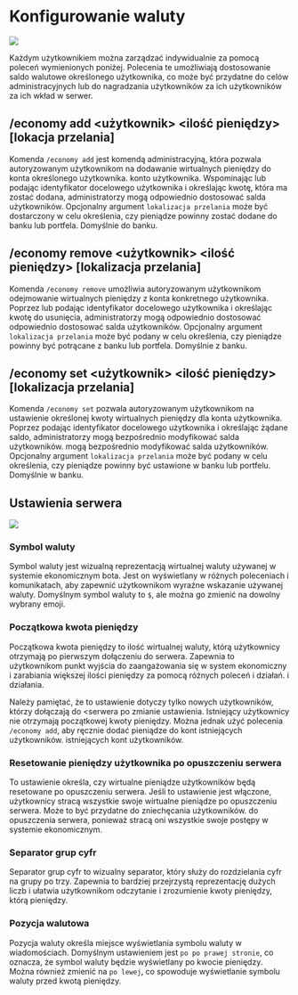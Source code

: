 
# Konfigurowanie waluty

![](../assets/v19.gif)

Każdym użytkownikiem można zarządzać indywidualnie za pomocą poleceń wymienionych poniżej. Polecenia te umożliwiają dostosowanie
saldo walutowe określonego użytkownika, co może być przydatne do celów administracyjnych lub do nagradzania użytkowników za ich
użytkowników za ich wkład w serwer.

## /economy add <użytkownik> <ilość pieniędzy> [lokacja przelania]

Komenda `/economy add` jest komendą administracyjną, która pozwala autoryzowanym użytkownikom na dodawanie wirtualnych pieniędzy do konta określonego użytkownika.
konto użytkownika. Wspominając lub podając identyfikator docelowego użytkownika i określając kwotę, która ma zostać dodana,
administratorzy mogą odpowiednio dostosować salda użytkowników. Opcjonalny argument `lokalizacja przelania` może być dostarczony w celu określenia, czy
pieniądze powinny zostać dodane do banku lub portfela. Domyślnie do banku.

## /economy remove <użytkownik> <ilość pieniędzy> [lokalizacja przelania]

Komenda `/economy remove` umożliwia autoryzowanym użytkownikom odejmowanie wirtualnych pieniędzy z konta konkretnego użytkownika. Poprzez
lub podając identyfikator docelowego użytkownika i określając kwotę do usunięcia, administratorzy mogą odpowiednio dostosować
odpowiednio dostosować salda użytkowników. Opcjonalny argument `lokalizacja przelania` może być podany w celu określenia, czy pieniądze powinny być
potrącane z banku lub portfela. Domyślnie z banku.

## /economy set <użytkownik> <ilość pieniędzy> [lokalizacja przelania]

Komenda `/economy set` pozwala autoryzowanym użytkownikom na ustawienie określonej kwoty wirtualnych pieniędzy dla konta użytkownika. Poprzez
podając identyfikator docelowego użytkownika i określając żądane saldo, administratorzy mogą bezpośrednio modyfikować salda użytkowników.
mogą bezpośrednio modyfikować salda użytkowników. Opcjonalny argument `lokalizacja przelania` może być podany w celu określenia, czy pieniądze 
powinny być ustawione w banku lub portfelu. Domyślnie w banku.

## Ustawienia serwera

![](../assets/v9.png)

### Symbol waluty

Symbol waluty jest wizualną reprezentacją wirtualnej waluty używanej w systemie ekonomicznym bota. Jest on wyświetlany
w różnych poleceniach i komunikatach, aby zapewnić użytkownikom wyraźne wskazanie używanej waluty. Domyślnym
symbol waluty to `$`, ale można go zmienić na dowolny wybrany emoji.

### Początkowa kwota pieniędzy

Początkowa kwota pieniędzy to ilość wirtualnej waluty, którą użytkownicy otrzymają po pierwszym dołączeniu do serwera.
Zapewnia to użytkownikom punkt wyjścia do zaangażowania się w system ekonomiczny i zarabiania większej ilości pieniędzy za pomocą różnych poleceń i działań.
i działania.

Należy pamiętać, że to ustawienie dotyczy tylko nowych użytkowników, którzy dołączają do <serwera po zmianie ustawienia. Istniejący użytkownicy
nie otrzymają początkowej kwoty pieniędzy. Można jednak użyć polecenia `/economy add`, aby ręcznie dodać pieniądze do kont istniejących użytkowników.
istniejących kont użytkowników.

### Resetowanie pieniędzy użytkownika po opuszczeniu serwera

To ustawienie określa, czy wirtualne pieniądze użytkowników będą resetowane po opuszczeniu serwera. Jeśli to ustawienie jest
włączone, użytkownicy stracą wszystkie swoje wirtualne pieniądze po opuszczeniu serwera. Może to być przydatne do zniechęcania użytkowników.
do opuszczenia serwera, ponieważ stracą oni wszystkie swoje postępy w systemie ekonomicznym.

### Separator grup cyfr

Separator grup cyfr to wizualny separator, który służy do rozdzielania cyfr na grupy po trzy. Zapewnia to
bardziej przejrzystą reprezentację dużych liczb i ułatwia użytkownikom odczytanie i zrozumienie kwoty pieniędzy, którą
pieniędzy.

### Pozycja walutowa

Pozycja waluty określa miejsce wyświetlania symbolu waluty w wiadomościach. Domyślnym ustawieniem jest `po
po prawej stronie`, co oznacza, że symbol waluty będzie wyświetlany po kwocie pieniędzy. Można również zmienić
na `po lewej`, co spowoduje wyświetlanie symbolu waluty przed kwotą pieniędzy.
